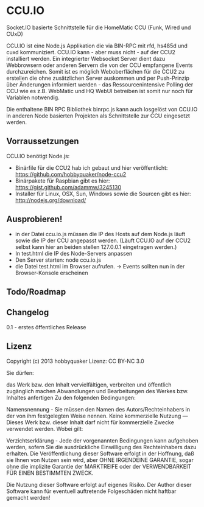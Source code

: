 CCU.IO
======

Socket.IO basierte Schnittstelle für die HomeMatic CCU (Funk, Wired und CUxD)

CCU.IO ist eine Node.js Applikation die via BIN-RPC mit rfd, hs485d und cuxd kommuniziert. CCU.IO kann - aber muss nicht -
auf der CCU2 installiert werden. Ein integrierter Websocket Server dient dazu Webbrowsern oder anderen Servern die von
der CCU empfangene Events durchzureichen. Somit ist es möglich Weboberflächen für die CCU2 zu erstellen die ohne zusätzlichen
Server auskommen und per Push-Prinzip über Änderungen informiert werden - das Ressourcenintensive Polling der CCU wie es z.B.
WebMatic und HQ WebUI betreiben ist somit nur noch für Variablen notwendig.

Die enthaltene BIN RPC Bibliothek binrpc.js kann auch losgelöst von CCU.IO in anderen Node basierten Projekten als Schnittstelle
zur CCU eingesetzt werden.

## Vorraussetzungen

CCU.IO benötigt Node.js:
* Binärfile für die CCU2 hab ich gebaut und hier veröffentlicht: https://github.com/hobbyquaker/node-ccu2
* Binärpakete für Raspbian gibt es hier: https://gist.github.com/adammw/3245130
* Installer für Linux, OSX, Sun, Windows sowie die Sourcen gibt es hier: http://nodejs.org/download/


## Ausprobieren!

* in der Datei ccu.io.js müssen die IP des Hosts auf dem Node.js läuft sowie die IP der CCU angepasst werden. (Läuft CCU.IO auf
der CCU2 selbst kann hier an beiden stellen 127.0.0.1 eingetragen werden.)
* In test.html die IP des Node-Servers anpassen
* Den Server starten: node ccu.io.js
* die Datei test.html im Browser aufrufen. -> Events sollten nun in der Browser-Konsole erscheinen

## Todo/Roadmap

## Changelog

0.1 - erstes öffentliches Release

## Lizenz

Copyright (c) 2013 hobbyquaker
Lizenz: CC BY-NC 3.0

Sie dürfen:

das Werk bzw. den Inhalt vervielfältigen, verbreiten und öffentlich zugänglich machen
Abwandlungen und Bearbeitungen des Werkes bzw. Inhaltes anfertigen
Zu den folgenden Bedingungen:

Namensnennung - Sie müssen den Namen des Autors/Rechteinhabers in der von ihm festgelegten Weise nennen.
Keine kommerzielle Nutzung — Dieses Werk bzw. dieser Inhalt darf nicht für kommerzielle Zwecke verwendet werden.
Wobei gilt:

Verzichtserklärung - Jede der vorgenannten Bedingungen kann aufgehoben werden, sofern Sie die ausdrückliche Einwilligung des Rechteinhabers dazu erhalten.
Die Veröffentlichung dieser Software erfolgt in der Hoffnung, daß sie Ihnen von Nutzen sein wird, aber OHNE IRGENDEINE GARANTIE, sogar ohne die implizite Garantie der MARKTREIFE oder der VERWENDBARKEIT FÜR EINEN BESTIMMTEN ZWECK.

Die Nutzung dieser Software erfolgt auf eigenes Risiko. Der Author dieser Software kann für eventuell auftretende Folgeschäden nicht haftbar gemacht werden!